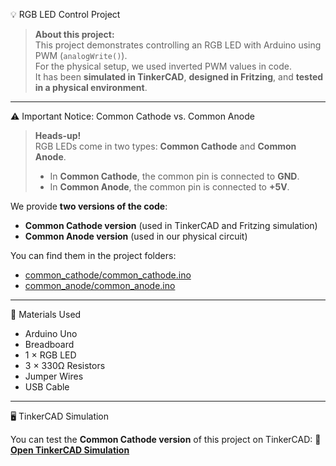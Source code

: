 💡 RGB LED Control Project

> **About this project:**  
> This project demonstrates controlling an RGB LED with Arduino using PWM (`analogWrite()`).  
> For the physical setup, we used inverted PWM values in code.  
> It has been **simulated in TinkerCAD**, **designed in Fritzing**, and **tested in a physical environment**.

---

⚠️ Important Notice: Common Cathode vs. Common Anode

> **Heads-up!**  
> RGB LEDs come in two types: **Common Cathode** and **Common Anode**.  
> - In **Common Cathode**, the common pin is connected to **GND**.    
> - In **Common Anode**, the common pin is connected to **+5V**.  

We provide **two versions of the code**:  
- **Common Cathode version** (used in TinkerCAD and Fritzing simulation)  
- **Common Anode version** (used in our physical circuit)

You can find them in the project folders:  
- [common_cathode/common_cathode.ino](common_cathode/common_cathode.ino)  
- [common_anode/common_anode.ino](common_anode/common_anode.ino)

---

🧰 Materials Used

- Arduino Uno 
- Breadboard  
- 1 × RGB LED  
- 3 × 330Ω Resistors  
- Jumper Wires  
- USB Cable  

---

🖥️ TinkerCAD Simulation

You can test the **Common Cathode version** of this project on TinkerCAD:
🔗 **[Open TinkerCAD Simulation](https://www.tinkercad.com/things/0ym6CoR9QcE-rgbledapplication?sharecode=yvVKB2bGHl2R26mH6tULPo4ljgXO41HlbDep6CyAYaQ)**
